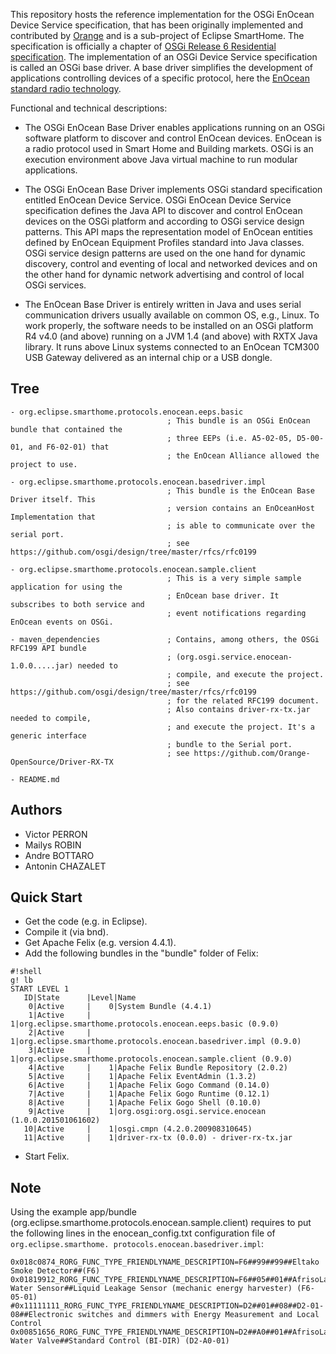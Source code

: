 This repository hosts the reference implementation for the OSGi EnOcean Device Service specification, that has been originally implemented and contributed by [Orange](http://opensource.orange.com) and is a sub-project of Eclipse SmartHome. 
The specification is officially a chapter of [OSGi Release 6 Residential specification](http://www.osgi.org/Release6/HomePage). The implementation of an OSGi Device Service specification is called an OSGi base driver. A base driver simplifies the development of applications controlling devices of a specific protocol, here the [EnOcean standard radio technology](https://www.enocean-alliance.org).

Functional and technical descriptions:

- The OSGi EnOcean Base Driver enables applications running on an OSGi software platform to discover and control EnOcean devices. EnOcean is a radio protocol used in Smart Home and Building markets. OSGi is an execution environment above Java virtual machine to run modular applications.

- The OSGi EnOcean Base Driver implements OSGi standard specification entitled EnOcean Device Service. OSGi EnOcean Device Service specification defines the Java API to discover and control EnOcean devices on the OSGi platform and according to OSGi service design patterns. This API maps the representation model of EnOcean entities defined by EnOcean Equipment Profiles standard into Java classes. OSGi service design patterns are used on the one hand for dynamic discovery, control and eventing of local and networked devices and on the other hand for dynamic network advertising and control of local OSGi services.

- The EnOcean Base Driver is entirely written in Java and uses serial communication drivers usually available on common OS, e.g., Linux. To work properly, the software needs to be installed on an OSGi platform R4 v4.0 (and above) running on a JVM 1.4 (and above) with RXTX Java library. It runs above Linux systems connected to an EnOcean TCM300 USB Gateway delivered as an internal chip or a USB dongle.


Tree
----

    - org.eclipse.smarthome.protocols.enocean.eeps.basic
                                       ; This bundle is an OSGi EnOcean bundle that contained the
                                       ; three EEPs (i.e. A5-02-05, D5-00-01, and F6-02-01) that 
                                       ; the EnOcean Alliance allowed the project to use.
 
    - org.eclipse.smarthome.protocols.enocean.basedriver.impl
                                       ; This bundle is the EnOcean Base Driver itself. This 
                                       ; version contains an EnOceanHost Implementation that 
                                       ; is able to communicate over the serial port.
                                       ; see https://github.com/osgi/design/tree/master/rfcs/rfc0199
 
    - org.eclipse.smarthome.protocols.enocean.sample.client
                                       ; This is a very simple sample application for using the 
                                       ; EnOcean base driver. It subscribes to both service and 
                                       ; event notifications regarding EnOcean events on OSGi.
 
    - maven_dependencies               ; Contains, among others, the OSGi RFC199 API bundle 
                                       ; (org.osgi.service.enocean-1.0.0.....jar) needed to 
                                       ; compile, and execute the project.
                                       ; see https://github.com/osgi/design/tree/master/rfcs/rfc0199
                                       ; for the related RFC199 document.
                                       ; Also contains driver-rx-tx.jar needed to compile, 
                                       ; and execute the project. It's a generic interface 
                                       ; bundle to the Serial port.
                                       ; see https://github.com/Orange-OpenSource/Driver-RX-TX
										 
    - README.md


Authors
-------
- Victor PERRON
- Mailys ROBIN
- Andre BOTTARO
- Antonin CHAZALET


Quick Start
-----------
* Get the code (e.g. in Eclipse).
* Compile it (via bnd).
* Get Apache Felix (e.g. version 4.4.1).
* Add the following bundles in the "bundle" folder of Felix:


```
#!shell
g! lb
START LEVEL 1
   ID|State      |Level|Name
    0|Active     |    0|System Bundle (4.4.1)
    1|Active     |    1|org.eclipse.smarthome.protocols.enocean.eeps.basic (0.9.0)
    2|Active     |    1|org.eclipse.smarthome.protocols.enocean.basedriver.impl (0.9.0)
    3|Active     |    1|org.eclipse.smarthome.protocols.enocean.sample.client (0.9.0)
    4|Active     |    1|Apache Felix Bundle Repository (2.0.2)
    5|Active     |    1|Apache Felix EventAdmin (1.3.2)
    6|Active     |    1|Apache Felix Gogo Command (0.14.0)
    7|Active     |    1|Apache Felix Gogo Runtime (0.12.1)
    8|Active     |    1|Apache Felix Gogo Shell (0.10.0)
    9|Active     |    1|org.osgi:org.osgi.service.enocean (1.0.0.201501061602)
   10|Active     |    1|osgi.cmpn (4.2.0.200908310645)
   11|Active     |    1|driver-rx-tx (0.0.0) - driver-rx-tx.jar

```
* Start Felix.


Note
----
Using the example app/bundle (org.eclipse.smarthome.protocols.enocean.sample.client) requires to 
put the following lines in the enocean_config.txt configuration file of ```org.eclipse.smarthome.
protocols.enocean.basedriver.impl```:

```
0x018c0874_RORG_FUNC_TYPE_FRIENDLYNAME_DESCRIPTION=F6##99##99##Eltako Smoke Detector##(F6)
0x01819912_RORG_FUNC_TYPE_FRIENDLYNAME_DESCRIPTION=F6##05##01##AfrisoLab Water Sensor##Liquid Leakage Sensor (mechanic energy harvester) (F6-05-01)
#0x11111111_RORG_FUNC_TYPE_FRIENDLYNAME_DESCRIPTION=D2##01##08##D2-01-08##Electronic switches and dimmers with Energy Measurement and Local Control
0x00851656_RORG_FUNC_TYPE_FRIENDLYNAME_DESCRIPTION=D2##A0##01##AfrisoLab Water Valve##Standard Control (BI-DIR) (D2-A0-01)
```
